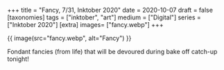 +++
title = "Fancy, 7/31, Inktober 2020"
date = 2020-10-07
draft =  false
[taxonomies]
tags = ["inktober", "art"]
medium = ["Digital"]
series = ["Inktober 2020"]
[extra]
images= ["fancy.webp"]
+++

{{ image(src="fancy.webp", alt="Fancy") }}

Fondant fancies (from life) that will be devoured during bake off catch-up tonight!
